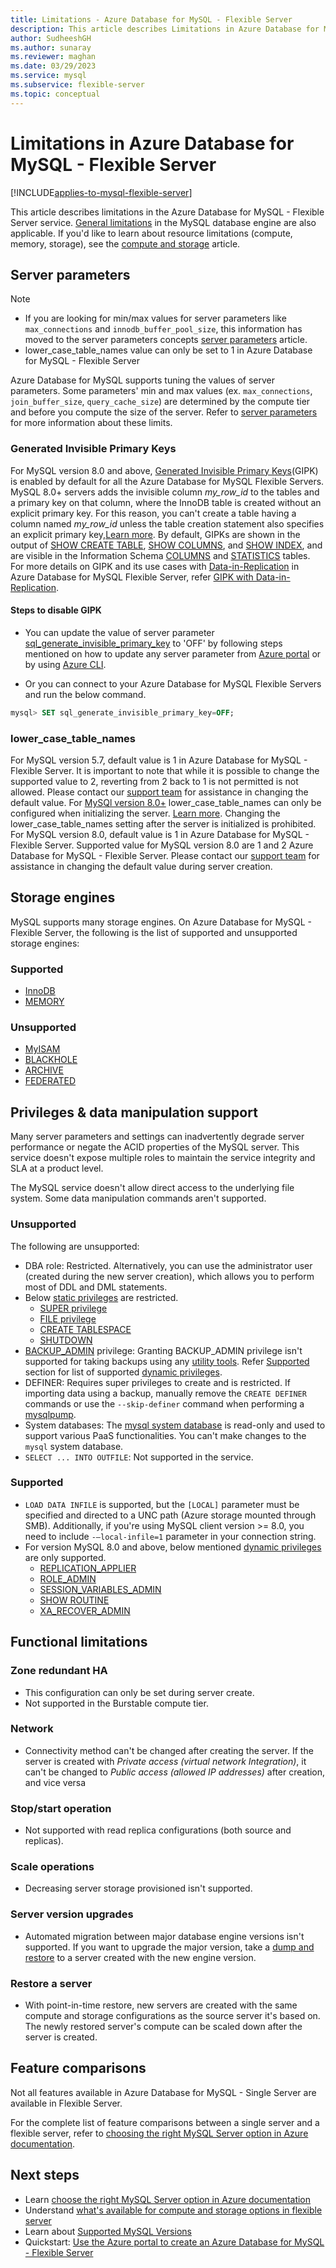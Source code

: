 ```yaml
---
title: Limitations - Azure Database for MySQL - Flexible Server
description: This article describes Limitations in Azure Database for MySQL - Flexible Server, such as number of connection and storage engine options.
author: SudheeshGH
ms.author: sunaray
ms.reviewer: maghan
ms.date: 03/29/2023
ms.service: mysql
ms.subservice: flexible-server
ms.topic: conceptual
---
```


# Limitations in Azure Database for MySQL - Flexible Server

[!INCLUDE[applies-to-mysql-flexible-server](../includes/applies-to-mysql-flexible-server.md)]

This article describes limitations in the Azure Database for MySQL - Flexible Server service. [General limitations](https://dev.mysql.com/doc/mysql-reslimits-excerpt/5.7/en/limits.html) in the MySQL database engine are also applicable. If you'd like to learn about resource limitations (compute, memory, storage), see the [compute and storage](concepts-service-tiers-storage.md) article.

## Server parameters

> [!NOTE]  
> * If you are looking for min/max values for server parameters like `max_connections` and `innodb_buffer_pool_size`, this information has moved to the server parameters concepts [server parameters](./concepts-server-parameters.md) article.
> * lower_case_table_names value can only be set to 1 in Azure Database for MySQL - Flexible Server

Azure Database for MySQL supports tuning the values of server parameters. Some parameters' min and max values (ex. `max_connections`, `join_buffer_size`, `query_cache_size`) are determined by the compute tier and before you compute the size of the server. Refer to [server parameters](./concepts-server-parameters.md) for more information about these limits.

### Generated Invisible Primary Keys
For MySQL version 8.0 and above, [Generated Invisible Primary Keys](https://dev.mysql.com/doc/refman/8.0/en/create-table-gipks.html)(GIPK) is enabled by default for all the Azure Database for MySQL Flexible Servers. MySQL 8.0+ servers adds the invisible column *my_row_id* to the tables and a primary key on that column, where the InnoDB table is created without an explicit primary key. For this reason, you can't create a table having a column named *my_row_id* unless the table creation statement also specifies an explicit primary key,[Learn more](https://dev.mysql.com/doc/refman/8.0/en/create-table-gipks.html).
By default, GIPKs are shown in the output of [SHOW CREATE TABLE](https://dev.mysql.com/doc/refman/8.0/en/show-create-table.html), [SHOW COLUMNS](https://dev.mysql.com/doc/refman/8.0/en/show-columns.html), and [SHOW INDEX](https://dev.mysql.com/doc/refman/8.0/en/show-index.html), and are visible in the Information Schema [COLUMNS](https://dev.mysql.com/doc/refman/8.0/en/information-schema-columns-table.html) and [STATISTICS](https://dev.mysql.com/doc/refman/8.0/en/information-schema-statistics-table.html) tables.
For more details on GIPK and its use cases with [Data-in-Replication](./concepts-data-in-replication.md) in Azure Database for MySQL Flexible Server, refer [GIPK with Data-in-Replication](./concepts-data-in-replication.md#generated-invisible-primary-key). 

#### Steps to disable GIPK

- You can update the value of server parameter [sql_generate_invisible_primary_key](https://dev.mysql.com/doc/refman/8.0/en/server-system-variables.html#sysvar_sql_generate_invisible_primary_key) to 'OFF' by following steps mentioned on how to update any server parameter from [Azure portal](./how-to-configure-server-parameters-portal.md#configure-server-parameters) or by using [Azure CLI](./how-to-configure-server-parameters-cli.md#modify-a-server-parameter-value). 

- Or you can connect to your Azure Database for MySQL Flexible Servers and run the below command.

```sql
mysql> SET sql_generate_invisible_primary_key=OFF;
```

### lower_case_table_names

For MySQL version 5.7, default value is 1 in Azure Database for MySQL - Flexible Server. It is important to note that while it is possible to change the supported value to 2, reverting from 2 back to 1 is not permitted is not allowed.  Please contact our [support team](https://azure.microsoft.com/support/create-ticket/) for assistance in changing the default value. 
For [MySQl version 8.0+](https://dev.mysql.com/doc/refman/8.0/en/identifier-case-sensitivity.html) lower_case_table_names can only be configured when initializing the server. [Learn more](https://dev.mysql.com/doc/refman/8.0/en/identifier-case-sensitivity.html). Changing the lower_case_table_names setting after the server is initialized is prohibited. For MySQL version 8.0, default value is 1 in Azure Database for MySQL - Flexible Server. Supported value for MySQL version 8.0 are 1 and 2 Azure Database for MySQL - Flexible Server. Please contact our [support team](https://azure.microsoft.com/support/create-ticket/) for assistance in changing the default value during server creation.

## Storage engines

MySQL supports many storage engines. On Azure Database for MySQL - Flexible Server, the following is the list of supported and unsupported storage engines:

### Supported

- [InnoDB](https://dev.mysql.com/doc/refman/5.7/en/innodb-introduction.html)
- [MEMORY](https://dev.mysql.com/doc/refman/5.7/en/memory-storage-engine.html)

### Unsupported

- [MyISAM](https://dev.mysql.com/doc/refman/5.7/en/myisam-storage-engine.html)
- [BLACKHOLE](https://dev.mysql.com/doc/refman/5.7/en/blackhole-storage-engine.html)
- [ARCHIVE](https://dev.mysql.com/doc/refman/5.7/en/archive-storage-engine.html)
- [FEDERATED](https://dev.mysql.com/doc/refman/5.7/en/federated-storage-engine.html)

## Privileges & data manipulation support

Many server parameters and settings can inadvertently degrade server performance or negate the ACID properties of the MySQL server. This service doesn't expose multiple roles to maintain the service integrity and SLA at a product level.

The MySQL service doesn't allow direct access to the underlying file system. Some data manipulation commands aren't supported.

### Unsupported

The following are unsupported:
- DBA role: Restricted. Alternatively, you can use the administrator user (created during the new server creation), which allows you to perform most of DDL and DML statements.
- Below [static privileges](https://dev.mysql.com/doc/refman/8.0/en/privileges-provided.html#privileges-provided-static) are restricted.
    - [SUPER privilege](https://dev.mysql.com/doc/refman/8.0/en/privileges-provided.html#priv_super)
    - [FILE privilege](https://dev.mysql.com/doc/refman/8.0/en/privileges-provided.html#priv_file)
    - [CREATE TABLESPACE](https://dev.mysql.com/doc/refman/8.0/en/privileges-provided.html#priv_create-tablespace)
    - [SHUTDOWN](https://dev.mysql.com/doc/refman/8.0/en/privileges-provided.html#priv_shutdown)
- [BACKUP_ADMIN](https://dev.mysql.com/doc/refman/8.0/en/privileges-provided.html#priv_backup-admin) privilege: Granting BACKUP_ADMIN privilege isn't supported for taking backups using any [utility tools](../migrate/how-to-decide-on-right-migration-tools.md). Refer [Supported](././concepts-limitations.md#supported-1) section for list of supported [dynamic privileges](https://dev.mysql.com/doc/refman/8.0/en/privileges-provided.html#privileges-provided-dynamic).
- DEFINER: Requires super privileges to create and is restricted. If importing data using a backup, manually remove the `CREATE DEFINER` commands or use the `--skip-definer` command when performing a [mysqlpump](https://dev.mysql.com/doc/refman/5.7/en/mysqlpump.html).
- System databases: The [mysql system database](https://dev.mysql.com/doc/refman/5.7/en/system-schema.html) is read-only and used to support various PaaS functionalities. You can't make changes to the `mysql` system database.
- `SELECT ... INTO OUTFILE`: Not supported in the service.

### Supported

- `LOAD DATA INFILE` is supported, but the `[LOCAL]` parameter must be specified and directed to a UNC path (Azure storage mounted through SMB). Additionally, if you're using MySQL client version >= 8.0, you need to include `-–local-infile=1` parameter in your connection string.
- For version MySQL 8.0  and above, below mentioned [dynamic privileges](https://dev.mysql.com/doc/refman/8.0/en/privileges-provided.html#privileges-provided-dynamic) are only supported.
    - [REPLICATION_APPLIER](https://dev.mysql.com/doc/refman/8.0/en/privileges-provided.html#priv_replication-applier)
    - [ROLE_ADMIN](https://dev.mysql.com/doc/refman/8.0/en/privileges-provided.html#priv_role-admin)
    - [SESSION_VARIABLES_ADMIN](https://dev.mysql.com/doc/refman/8.0/en/privileges-provided.html#priv_session-variables-admin)
    - [SHOW ROUTINE](https://dev.mysql.com/doc/refman/8.0/en/privileges-provided.html#priv_show-routine) 
    - [XA_RECOVER_ADMIN](https://dev.mysql.com/doc/refman/8.0/en/privileges-provided.html#priv_xa-recover-admin)

## Functional limitations

### Zone redundant HA

- This configuration can only be set during server create.
- Not supported in the Burstable compute tier.

### Network

- Connectivity method can't be changed after creating the server. If the server is created with *Private access (virtual network Integration)*, it can't be changed to *Public access (allowed IP addresses)* after creation, and vice versa

### Stop/start operation

- Not supported with read replica configurations (both source and replicas).

### Scale operations

- Decreasing server storage provisioned isn't supported.

### Server version upgrades

- Automated migration between major database engine versions isn't supported. If you want to upgrade the major version, take a [dump and restore](../concepts-migrate-dump-restore.md) to a server created with the new engine version.

### Restore a server

- With point-in-time restore, new servers are created with the same compute and storage configurations as the source server it's based on. The newly restored server's compute can be scaled down after the server is created.

## Feature comparisons

Not all features available in Azure Database for MySQL - Single Server are available in Flexible Server.

For the complete list of feature comparisons between a single server and a flexible server, refer to [choosing the right MySQL Server option in Azure documentation](../select-right-deployment-type.md#compare-the-mysql-deployment-options-in-azure).

## Next steps

- Learn [choose the right MySQL Server option in Azure documentation](../select-right-deployment-type.md)
- Understand [what's available for compute and storage options in flexible server](concepts-service-tiers-storage.md)
- Learn about [Supported MySQL Versions](concepts-supported-versions.md)
- Quickstart: [Use the Azure portal to create an Azure Database for MySQL - Flexible Server](quickstart-create-server-portal.md)


